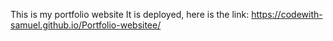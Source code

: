 This is my portfolio website
It is deployed, here is the link: https://codewith-samuel.github.io/Portfolio-websitee/
